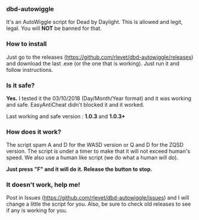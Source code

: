 ### dbd-autowiggle
It's an AutoWiggle script for Dead by Daylight.
This is allowed and legit, legal. You will **NOT** be banned for that.

### How to install

Just go to the releases (https://github.com/rlevet/dbd-autowiggle/releases) and download the last .exe (or the one that is working).
Just run it and follow instructions.

### Is it safe?

**Yes.** I tested it the 03/10/2018 (Day/Month/Year format) and it was working and safe.
EasyAntiCheat didn't blocked it and it worked.

Last working and safe version : **1.0.3** and **1.0.3+**

### How does it work?

The script spam A and D for the WASD version or Q and D for the ZQSD version.
The script is under a timer to make that it will not exceed human's speed. We also use a human like script (we do what a human will do).

**Just press "F" and it will do it. Release the button to stop.**

### It doesn't work, help me!

Post in Issues (https://github.com/rlevet/dbd-autowiggle/issues) and I will change a little the script for you.
Also, be sure to check old releases to see if any is working for you.
